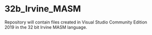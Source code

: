 # 32b_Irvine_MASM
Repository will contain files created in Visual Studio Community Edition 2019 in the 32 bit Irvine MASM language.
